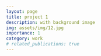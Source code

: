```yaml
---
layout: page
title: project 1
description: with background image
img: assets/img/12.jpg
importance: 1
category: work
# related_publications: true
---
```

